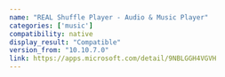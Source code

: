 ```yaml
---
name: "REAL Shuffle Player - Audio & Music Player"
categories: ['music']
compatibility: native
display_result: "Compatible"
version_from: "10.10.7.0"
link: https://apps.microsoft.com/detail/9NBLGGH4VGVH
---
```

